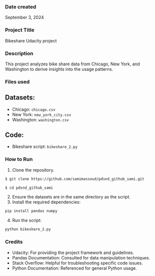 ### Date created
September 3, 2024

### Project Title
Bikeshare Udacity project

### Description
This project analyzes bike share data from Chicago, New York, and
Washington to derive insights into the usage patterns.

### Files used
## Datasets:
- Chicago: `chicago.csv`
- New York: `new_york_city.csv`
- Washington: `washington.csv`
## Code:
- Bikeshare script: `bikeshare_2.py`
### How to Run
1. Clone the repository.
```bash
$ git clone https://github.com/samimassoud/pdsnd_github_sami.git

$ cd pdsnd_github_sami
```
2. Ensure the datasets are in the same directory as the script.
3. Install the required dependencies:
```bash
pip install pandas numpy
```
4. Run the script:
```bash
python bikeshare_2.py
```
### Credits
- Udacity: For providing the project framework and guidelines.
- Pandas Documentation: Consulted for data manipulation techniques.
- Stack Overflow: Helpful for troubleshooting specific code issues.
- Python Documentation: Referenced for general Python usage.

